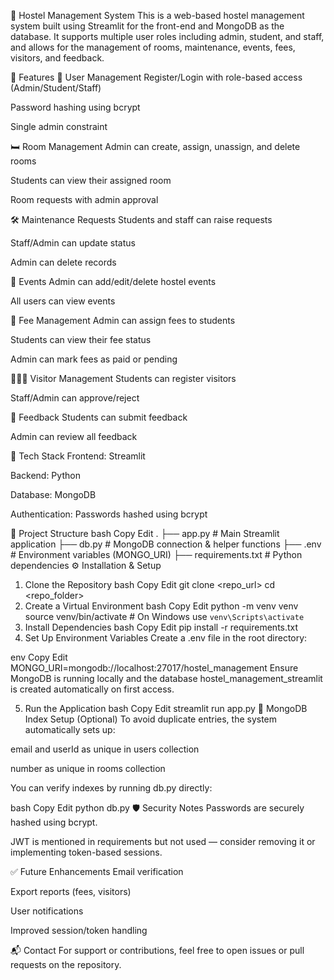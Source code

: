 🏨 Hostel Management System
This is a web-based hostel management system built using Streamlit for the front-end and MongoDB as the database. It supports multiple user roles including admin, student, and staff, and allows for the management of rooms, maintenance, events, fees, visitors, and feedback.

🚀 Features
👤 User Management
Register/Login with role-based access (Admin/Student/Staff)

Password hashing using bcrypt

Single admin constraint

🛏️ Room Management
Admin can create, assign, unassign, and delete rooms

Students can view their assigned room

Room requests with admin approval

🛠️ Maintenance Requests
Students and staff can raise requests

Staff/Admin can update status

Admin can delete records

📅 Events
Admin can add/edit/delete hostel events

All users can view events

💸 Fee Management
Admin can assign fees to students

Students can view their fee status

Admin can mark fees as paid or pending

🧑‍🤝‍🧑 Visitor Management
Students can register visitors

Staff/Admin can approve/reject

📝 Feedback
Students can submit feedback

Admin can review all feedback

🧰 Tech Stack
Frontend: Streamlit

Backend: Python

Database: MongoDB

Authentication: Passwords hashed using bcrypt

📁 Project Structure
bash
Copy
Edit
.
├── app.py                # Main Streamlit application
├── db.py                 # MongoDB connection & helper functions
├── .env                  # Environment variables (MONGO_URI)
├── requirements.txt      # Python dependencies
⚙️ Installation & Setup
1. Clone the Repository
bash
Copy
Edit
git clone <repo_url>
cd <repo_folder>
2. Create a Virtual Environment
bash
Copy
Edit
python -m venv venv
source venv/bin/activate   # On Windows use `venv\Scripts\activate`
3. Install Dependencies
bash
Copy
Edit
pip install -r requirements.txt
4. Set Up Environment Variables
Create a .env file in the root directory:

env
Copy
Edit
MONGO_URI=mongodb://localhost:27017/hostel_management
Ensure MongoDB is running locally and the database hostel_management_streamlit is created automatically on first access.

5. Run the Application
bash
Copy
Edit
streamlit run app.py
🧪 MongoDB Index Setup (Optional)
To avoid duplicate entries, the system automatically sets up:

email and userId as unique in users collection

number as unique in rooms collection

You can verify indexes by running db.py directly:

bash
Copy
Edit
python db.py
🛡️ Security Notes
Passwords are securely hashed using bcrypt.

JWT is mentioned in requirements but not used — consider removing it or implementing token-based sessions.

✅ Future Enhancements
Email verification

Export reports (fees, visitors)

User notifications

Improved session/token handling

📬 Contact
For support or contributions, feel free to open issues or pull requests on the repository.
